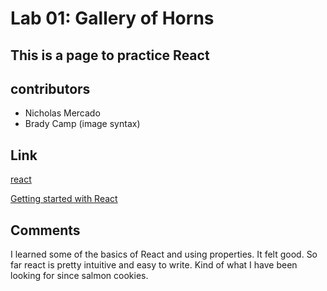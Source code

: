 # Lab 01: Gallery of Horns

## This is a page to practice React

## contributors

- Nicholas Mercado
- Brady Camp (image syntax)

## Link

  [react](https://reactjs.org/)

  [Getting started with React]([Link](https://developer.mozilla.org/en-US/docs/Learn/Tools_and_testing/Client-side_JavaScript_frameworks/React_getting_started))

## Comments

I learned some of the basics of React and using properties. It felt good. So far react is pretty intuitive and easy to write. Kind of what I have been looking for since salmon cookies.
